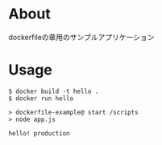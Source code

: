# About
dockerfileの章用のサンプルアプリケーション

# Usage
```
$ docker build -t hello .
$ docker run hello

> dockerfile-example@ start /scripts
> node app.js

hello! production
```
